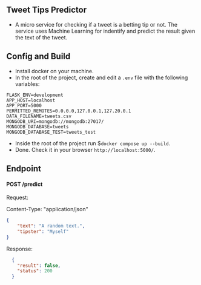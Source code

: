 ## Tweet Tips Predictor
   - A micro service for checking if a tweet is a betting tip or not. The service uses Machine Learning for indentify and predict the result given the text of the tweet.

## Config and Build
   - Install docker on your machine.
   - In the root of the project, create and edit a `.env` file with the following variables:
   ```
FLASK_ENV=development
APP_HOST=localhost
APP_PORT=5000
PERMITTED_REMOTES=0.0.0.0,127.0.0.1,127.20.0.1
DATA_FILENAME=tweets.csv
MONGODB_URI=mongodb://mongodb:27017/
MONGODB_DATABASE=tweets
MONGODB_DATABASE_TEST=tweets_test
   ```
   - Inside the root of the project run $`docker compose up --build`.
   - Done. Check it in your browser `http://localhost:5000/`.


## Endpoint
   #### POST /predict

   Request:

   Content-Type: "application/json"
   ```json
   {
       "text": "A random text.",
       "tipster": "Myself"
   }
   ```

   Response:
   ```json
     {
       "result": false,
       "status": 200
     }
   ```
